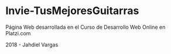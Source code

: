 # Invie-TusMejoresGuitarras

Página Web desarrollada en el Curso de Desarrollo Web Online en Platzi.com

2018 - Jahdiel Vargas
